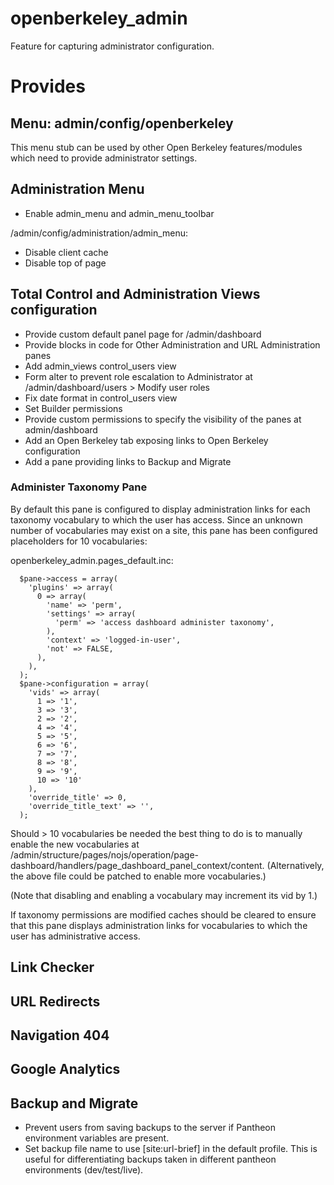 # openberkeley_admin #

Feature for capturing administrator configuration.

# Provides #

## Menu: admin/config/openberkeley ##

This menu stub can be used by other Open Berkeley features/modules which need to
provide administrator settings.

## Administration Menu ##

* Enable admin_menu and admin_menu_toolbar

/admin/config/administration/admin_menu:
* Disable client cache
* Disable top of page

## Total Control and Administration Views configuration ##

* Provide custom default panel page for /admin/dashboard
* Provide blocks in code for Other Administration and URL Administration panes
* Add admin_views control_users view
* Form alter to prevent role escalation to Administrator at /admin/dashboard/users > Modify user roles
* Fix date format in control_users view
* Set Builder permissions
* Provide custom permissions to specify the visibility of the panes at admin/dashboard
* Add an Open Berkeley tab exposing links to Open Berkeley configuration
* Add a pane providing links to Backup and Migrate

### Administer Taxonomy Pane ###
By default this pane is configured to display administration links for each taxonomy vocabulary
to which the user has access. Since an unknown number of vocabularies may exist on a site, this
pane has been configured placeholders for 10 vocabularies:

openberkeley_admin.pages_default.inc:
```
  $pane->access = array(
    'plugins' => array(
      0 => array(
        'name' => 'perm',
        'settings' => array(
          'perm' => 'access dashboard administer taxonomy',
        ),
        'context' => 'logged-in-user',
        'not' => FALSE,
      ),
    ),
  );
  $pane->configuration = array(
    'vids' => array(
      1 => '1',
      3 => '3',
      2 => '2',
      4 => '4',
      5 => '5',
      6 => '6',
      7 => '7',
      8 => '8',
      9 => '9',
      10 => '10'
    ),
    'override_title' => 0,
    'override_title_text' => '',
  );
```

Should > 10 vocabularies be needed the best thing to do is to manually enable the new vocabularies at
/admin/structure/pages/nojs/operation/page-dashboard/handlers/page_dashboard_panel_context/content.
(Alternatively, the above file could be patched to enable more vocabularies.)

(Note that disabling and enabling a vocabulary may increment its vid by 1.)

If taxonomy permissions are modified caches should be cleared to ensure that this pane displays
administration links for vocabularies to which the user has administrative access.

## Link Checker ##

## URL Redirects ##

## Navigation 404 ##

## Google Analytics ##

## Backup and Migrate ##
* Prevent users from saving backups to the server if Pantheon environment variables are present.
* Set backup file name to use \[site:url-brief\] in the default profile.  This is useful for differentiating backups taken in different pantheon environments (dev/test/live).
